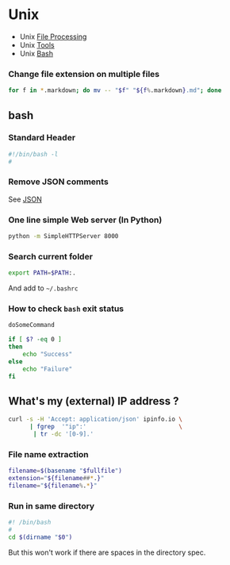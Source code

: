 # Unix

 * Unix [File Processing](./unix.file_processing.md)
 * Unix [Tools](./unix.tools.md)
 * Unix [Bash](./unix.bash.md)


### Change file extension on multiple files

```bash
for f in *.markdown; do mv -- "$f" "${f%.markdown}.md"; done
```

## bash

### Standard Header

```bash
#!/bin/bash -l
#
```

### Remove JSON comments

See [JSON](./json.md)

### One line simple Web server (In Python)

```bash
python -m SimpleHTTPServer 8000
```

### Search current folder

```bash
export PATH=$PATH:.
```

And add to `~/.bashrc`

### How to check `bash` exit status

```bash
doSomeCommand

if [ $? -eq 0 ]
then
	echo "Success"
else
	echo "Failure"
fi
```

## What's my (external) IP address ?

```bash
curl -s -H 'Accept: application/json' ipinfo.io \
      | fgrep  '"ip":'                          \
       | tr -dc '[0-9].'
```

### File name extraction

```bash
filename=$(basename "$fullfile")
extension="${filename##*.}"
filename="${filename%.*}"
```


### Run in same directory

```bash
#! /bin/bash
#
cd $(dirname "$0")
```

But this won't work if there are spaces in the directory spec.
